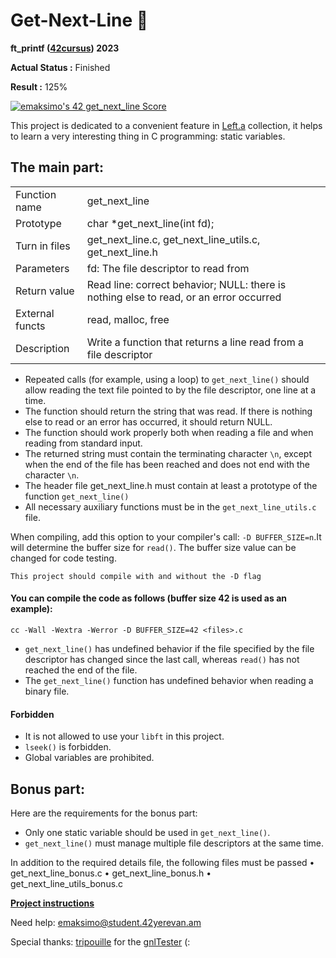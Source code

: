 # Get-Next-Line :bookmark_tabs:

**ft_printf ([42cursus](https://www.42.fr)) 2023**

**Actual Status :** Finished 

**Result :** 125%

[![emaksimo's 42 get_next_line Score](https://badge42.vercel.app/api/v2/cldj7z84000110gl2ubikd2sh/project/2994181)](https://github.com/JaeSeoKim/badge42)

This project is dedicated to a convenient feature in [Left.a](https://github.com/AGolz/Libft_42Yerevan) collection, it helps to learn a very interesting thing in C programming: static variables.

## The main part:

<table>
  <tbody>
    <tr>
      <td> Function name  </td>
      <td> get_next_line </td>
    </tr>
    <tr>
      <td> Prototype  </td>
      <td> char *get_next_line(int fd); </td>
    </tr>
	<tr>
      <td> Turn in files </td>
      <td> get_next_line.c, get_next_line_utils.c, get_next_line.h </td>
    </tr>
	<tr>
      <td> Parameters </td>
      <td> fd: The file descriptor to read from </td>
    </tr>
	<tr>
      <td> Return value </td>
      <td> Read line: correct behavior; NULL: there is nothing else to read, or an error occurred</td>
    </tr>
	<tr>
      <td> External functs </td>
      <td> read, malloc, free </td>
    </tr>
	<tr>
      <td> Description </td>
      <td> Write a function that returns a line read from a file descriptor </td>
    </tr>
  </tbody>
</table>

 - Repeated calls (for example, using a loop) to `get_next_line()` should allow reading the text file pointed to by the file descriptor, one line at a time.
 - The function should return the string that was read. If there is nothing else to read or an error has occurred, it should return NULL.
 - The function should work properly both when reading a file and when reading from standard input.
 - The returned string must contain the terminating character `\n`, except when the end of the file has been reached and does not end with the character `\n`.
 - The header file get_next_line.h must contain at least a prototype of the function `get_next_line()`
 - All necessary auxiliary functions must be in the `get_next_line_utils.c` file.

When compiling, add this option to your compiler's call: `-D BUFFER_SIZE=n`.It will determine the buffer size for `read()`.
The buffer size value can be changed for code testing.
```
This project should compile with and without the -D flag
```

#### You can compile the code as follows (buffer size 42 is used as an example):
```
cc -Wall -Wextra -Werror -D BUFFER_SIZE=42 <files>.c
```
 - `get_next_line()` has undefined behavior if the file specified by the file descriptor has changed since the last call, whereas `read()` has not reached the end of the file.
 - The `get_next_line()` function has undefined behavior when reading a binary file.

#### Forbidden
- It is not allowed to use your `libft` in this project.
- `lseek()` is forbidden.
- Global variables are prohibited.

## Bonus part:

Here are the requirements for the bonus part:
 - Only one static variable should be used in `get_next_line()`.
 - `get_next_line()` must manage multiple file descriptors at the same time.

In addition to the required details file, the following files must be passed
• get_next_line_bonus.c
• get_next_line_bonus.h
• get_next_line_utils_bonus.c

**[Project instructions](https://github.com/AGolz/Get-Next-Line/files/10813008/en.subject.1.pdf)**

Need help: emaksimo@student.42yerevan.am

Special thanks: [tripouille](https://github.com/Tripouille) for the [gnlTester](https://github.com/Tripouille/gnlTester) (:
